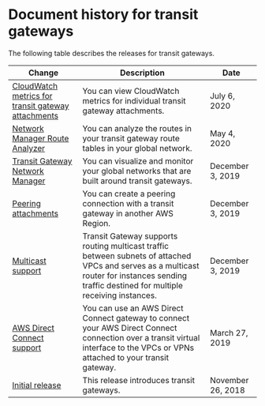 # Document history for transit gateways<a name="doc-history"></a>

The following table describes the releases for transit gateways\.

| Change | Description | Date | 
| --- |--- |--- |
| [CloudWatch metrics for transit gateway attachments](https://docs.aws.amazon.com/vpc/latest/tgw/transit-gateway-cloudwatch-metrics.html#transit-gateway-attachment-metrics) | You can view CloudWatch metrics for individual transit gateway attachments\. | July 6, 2020 | 
| [Network Manager Route Analyzer](https://docs.aws.amazon.com/vpc/latest/tgw/route-analyzer.html) | You can analyze the routes in your transit gateway route tables in your global network\. | May 4, 2020 | 
| [Transit Gateway Network Manager](https://docs.aws.amazon.com/vpc/latest/tgw/what-is-network-manager.html) | You can visualize and monitor your global networks that are built around transit gateways\. | December 3, 2019 | 
| [Peering attachments](https://docs.aws.amazon.com/vpc/latest/tgw/tgw-peering.html) | You can create a peering connection with a transit gateway in another AWS Region\. | December 3, 2019 | 
| [Multicast support](https://docs.aws.amazon.com/vpc/latest/tgw/tgw-multicast-overview.html) | Transit Gateway supports routing multicast traffic between subnets of attached VPCs and serves as a multicast router for instances sending traffic destined for multiple receiving instances\. | December 3, 2019 | 
| [AWS Direct Connect support](https://docs.aws.amazon.com/vpc/latest/tgw/tgw-dcg-attachments.html) | You can use an AWS Direct Connect gateway to connect your AWS Direct Connect connection over a transit virtual interface to the VPCs or VPNs attached to your transit gateway\. | March 27, 2019 | 
| [Initial release](#doc-history) | This release introduces transit gateways\. | November 26, 2018 | 